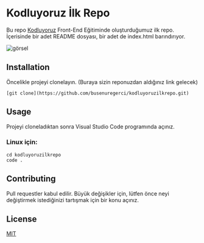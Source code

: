 # Kodluyoruz İlk Repo
Bu repo [Kodluyoruz](https://kodluyoruz.org/tr/kodluyoruz/) Front-End Eğitiminde oluşturduğumuz ilk repo. İçerisinde bir adet README dosyası, bir adet de index.html barındırıyor.

![görsel](D:\BUSE\Documents\Sites\kodluyoruzilkrepo\githubproje1.PNG)



## Installation
Öncelikle projeyi clonelayın. (Buraya sizin reponuzdan aldığınız link gelecek)

    [git clone](https://github.com/busenuregerci/kodluyoruzilkrepo.git)

## Usage
Projeyi cloneladıktan sonra Visual Studio Code programında açınız.

### Linux için:

    cd kodluyoruzilkrepo
    code .

## Contributing 
Pull requestler kabul edilir. Büyük değişikler için, lütfen önce neyi değiştirmek istediğinizi tartışmak için bir konu açınız.

## License
[MIT](https://choosealicense.com/licenses/mit/)
